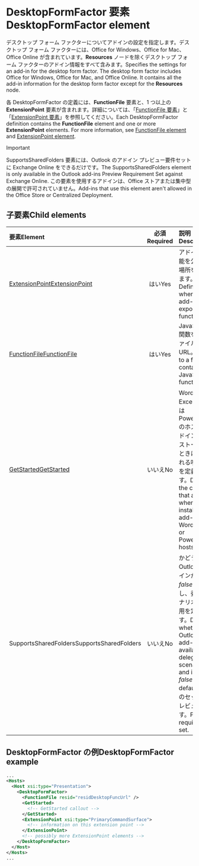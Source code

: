 # <a name="desktopformfactor-element"></a><span data-ttu-id="be628-101">DesktopFormFactor 要素</span><span class="sxs-lookup"><span data-stu-id="be628-101">DesktopFormFactor element</span></span>

<span data-ttu-id="be628-p101">デスクトップ フォーム ファクターについてアドインの設定を指定します。デスクトップ フォーム ファクターには、Office for Windows、Office for Mac、Office Online が含まれています。**Resources** ノードを除くデスクトップ フォーム ファクターのアドイン情報をすべて含みます。</span><span class="sxs-lookup"><span data-stu-id="be628-p101">Specifies the settings for an add-in for the desktop form factor. The desktop form factor includes Office for Windows, Office for Mac, and Office Online. It contains all the add-in information for the desktop form factor except for the  **Resources** node.</span></span>

<span data-ttu-id="be628-p102">各 DesktopFormFactor の定義には、**FunctionFile** 要素と、1 つ以上の **ExtensionPoint** 要素が含まれます。詳細については、「[FunctionFile 要素](functionfile.md)」と「[ExtensionPoint 要素](extensionpoint.md)」を参照してください。</span><span class="sxs-lookup"><span data-stu-id="be628-p102">Each DesktopFormFactor definition contains the  **FunctionFile** element and one or more **ExtensionPoint** elements. For more information, see [FunctionFile element](functionfile.md) and [ExtensionPoint element](extensionpoint.md).</span></span>

> [!IMPORTANT]
> <span data-ttu-id="be628-107">SupportsSharedFolders 要素には、Outlook のアドイン プレビュー要件セットに Exchange Online をできるだけです。</span><span class="sxs-lookup"><span data-stu-id="be628-107">The SupportsSharedFolders element is only available in the Outlook add-ins Preview Requirement Set against Exchange Online.</span></span>
> <span data-ttu-id="be628-108">この要素を使用するアドインは、Office ストアまたは集中型の展開で許可されていません。</span><span class="sxs-lookup"><span data-stu-id="be628-108">Add-ins that use this element aren't allowed in the Office Store or Centralized Deployment.</span></span>

## <a name="child-elements"></a><span data-ttu-id="be628-109">子要素</span><span class="sxs-lookup"><span data-stu-id="be628-109">Child elements</span></span>

| <span data-ttu-id="be628-110">要素</span><span class="sxs-lookup"><span data-stu-id="be628-110">Element</span></span>                               | <span data-ttu-id="be628-111">必須</span><span class="sxs-lookup"><span data-stu-id="be628-111">Required</span></span> | <span data-ttu-id="be628-112">説明</span><span class="sxs-lookup"><span data-stu-id="be628-112">Description</span></span>  |
|:--------------------------------------|:--------:|:-------------|
| [<span data-ttu-id="be628-113">ExtensionPoint</span><span class="sxs-lookup"><span data-stu-id="be628-113">ExtensionPoint</span></span>](extensionpoint.md)   | <span data-ttu-id="be628-114">はい</span><span class="sxs-lookup"><span data-stu-id="be628-114">Yes</span></span>      | <span data-ttu-id="be628-115">アドインが機能を公開する場所を定義します。</span><span class="sxs-lookup"><span data-stu-id="be628-115">Defines where an add-in exposes functionality.</span></span> |
| [<span data-ttu-id="be628-116">FunctionFile</span><span class="sxs-lookup"><span data-stu-id="be628-116">FunctionFile</span></span>](functionfile.md)       | <span data-ttu-id="be628-117">はい</span><span class="sxs-lookup"><span data-stu-id="be628-117">Yes</span></span>      | <span data-ttu-id="be628-118">JavaScript 関数を含むファイルの URL。</span><span class="sxs-lookup"><span data-stu-id="be628-118">A URL to a file that contains JavaScript functions.</span></span>|
| [<span data-ttu-id="be628-119">GetStarted</span><span class="sxs-lookup"><span data-stu-id="be628-119">GetStarted</span></span>](getstarted.md)           | <span data-ttu-id="be628-120">いいえ</span><span class="sxs-lookup"><span data-stu-id="be628-120">No</span></span>       | <span data-ttu-id="be628-121">Word、Excel、または PowerPoint のホストにアドインをインストールするときに表示される吹き出しを定義します。</span><span class="sxs-lookup"><span data-stu-id="be628-121">Defines the callout that appears when installing the add-in in Word, Excel, or PowerPoint hosts.</span></span> |
| <span data-ttu-id="be628-122">SupportsSharedFolders</span><span class="sxs-lookup"><span data-stu-id="be628-122">SupportsSharedFolders</span></span>                 | <span data-ttu-id="be628-123">いいえ</span><span class="sxs-lookup"><span data-stu-id="be628-123">No</span></span>       | <span data-ttu-id="be628-124">かどうか、Outlook アドインが既定で*false*に設定し、委任のシナリオでは使用を定義します。</span><span class="sxs-lookup"><span data-stu-id="be628-124">Defines whether the Outlook add-in is available in delegate scenarios and is set to *false* by default.</span></span> <span data-ttu-id="be628-125">要件のセットをプレビューします。</span><span class="sxs-lookup"><span data-stu-id="be628-125">Preview requirement set.</span></span>|

## <a name="desktopformfactor-example"></a><span data-ttu-id="be628-126">DesktopFormFactor の例</span><span class="sxs-lookup"><span data-stu-id="be628-126">DesktopFormFactor example</span></span>

```xml
...
<Hosts>
  <Host xsi:type="Presentation">
    <DesktopFormFactor>
      <FunctionFile resid="residDesktopFuncUrl" />
      <GetStarted>
        <!-- GetStarted callout -->
      </GetStarted>
      <ExtensionPoint xsi:type="PrimaryCommandSurface">
        <!-- information on this extension point -->
      </ExtensionPoint>
      <!-- possibly more ExtensionPoint elements -->
    </DesktopFormFactor>
  </Host>
</Hosts>
...
```
